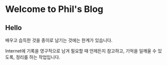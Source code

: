 # Welcome to Phil's Blog

## Hello


배우고 습득한 것을 종이로 남기는 것에는 한계가 있습니다.

Internet에 기록을 영구적으로 남겨 필요할 때 언제든지 참고하고, 기억을 일깨울 수 있도록, 정리를 하는 작업입니다.

